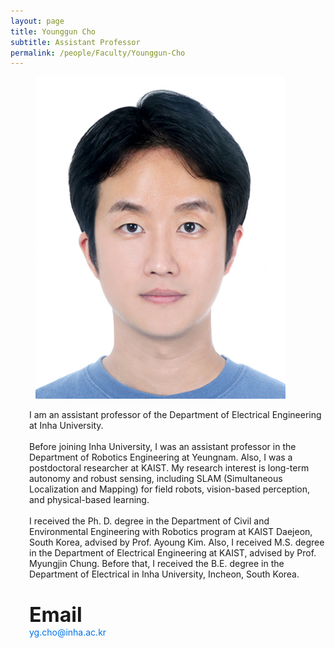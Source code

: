 ```yaml
---
layout: page
title: Younggun Cho
subtitle: Assistant Professor
permalink: /people/Faculty/Younggun-Cho
---
```


<article class="media">
  <figure class="media-left" style="margin-right: 30px;"> 
    <p class="image" style="width:400px; height:100%;">
      <img src="/img/album/people/faculty/조영근_증명사진_.jpg" alt="Younggun Cho" style="object-fit:cover;">
    </p>
  </figure>
  <div class="media-content" style="margin-left: 30px;"> 
    <div class="content">
      <p>
        I am an assistant professor of the Department of Electrical Engineering at Inha University.  
        <br><br>
        Before joining Inha University, I was an assistant professor in the Department of Robotics Engineering at Yeungnam. Also, I was a postdoctoral researcher at KAIST. My research interest is long-term autonomy and robust sensing, including SLAM (Simultaneous Localization and Mapping) for field robots, vision-based perception, and physical-based learning.  
        <br><br>
        I received the Ph. D. degree in the Department of Civil and Environmental Engineering with Robotics program at KAIST Daejeon, South Korea, advised by Prof. Ayoung Kim. Also, I received M.S. degree in the Department of Electrical Engineering at KAIST, advised by Prof. Myungjin Chung. Before that, I received the B.E. degree in the Department of Electrical in Inha University, Incheon, South Korea.
        <br><br>
      </p>
      <p style="margin-top:20px;">
        <span style="font-size:2rem; font-weight:bold;">Email</span><br>
        <a href="mailto:yg.cho@inha.ac.kr" style="color: #0073e6; text-decoration: none;">yg.cho@inha.ac.kr</a>
      </p>
    </div>
    <div style="margin-top:20px;">
    <!-- LinkedIn -->
    <a href="https://www.linkedin.com/in/younggun-cho-392799116/" target="_blank" style="display:inline-block; font-size:24px; margin-right:15px;">
      <i class="fab fa-linkedin"></i>
    </a>
    <!-- Google Scholar (대체 아이콘: graduation-cap) -->
    <a href="https://scholar.google.com/citations?user=W5MOKWIAAAAJ&hl=ko&authuser=1" target="_blank" style="display:inline-block; font-size:24px; margin-right:15px;">
      <i class="fa-brands fa-google-scholar"></i>
    </a>
    <!-- GitHub -->
    <a href="https://github.com/youngguncho" target="_blank" style="display:inline-block; font-size:24px;">
      <i class="fab fa-github"></i>
    </a>
  </div>
  </div>
</article>